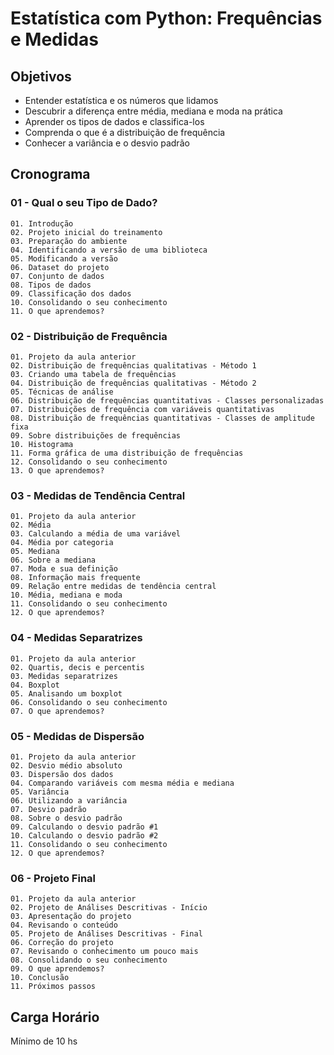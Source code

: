 # Estatística com Python: Frequências e Medidas

## Objetivos
- Entender estatística e os números que lidamos
- Descubrir a diferença entre média, mediana e moda na prática
- Aprender os tipos de dados e classifica-los
- Comprenda o que é a distribuição de frequência
- Conhecer a variância e o desvio padrão

## Cronograma

### 01 - Qual o seu Tipo de Dado?
    01. Introdução
    02. Projeto inicial do treinamento
    03. Preparação do ambiente
    04. Identificando a versão de uma biblioteca
    05. Modificando a versão
    06. Dataset do projeto
    07. Conjunto de dados
    08. Tipos de dados
    09. Classificação dos dados
    10. Consolidando o seu conhecimento
    11. O que aprendemos?

### 02 - Distribuição de Frequência
    01. Projeto da aula anterior
    02. Distribuição de frequências qualitativas - Método 1
    03. Criando uma tabela de frequências
    04. Distribuição de frequências qualitativas - Método 2
    05. Técnicas de análise
    06. Distribuição de frequências quantitativas - Classes personalizadas
    07. Distribuições de frequência com variáveis quantitativas
    08. Distribuição de frequências quantitativas - Classes de amplitude fixa
    09. Sobre distribuições de frequências
    10. Histograma
    11. Forma gráfica de uma distribuição de frequências
    12. Consolidando o seu conhecimento
    13. O que aprendemos?

### 03 - Medidas de Tendência Central
    01. Projeto da aula anterior
    02. Média
    03. Calculando a média de uma variável
    04. Média por categoria
    05. Mediana
    06. Sobre a mediana
    07. Moda e sua definição
    08. Informação mais frequente
    09. Relação entre medidas de tendência central
    10. Média, mediana e moda
    11. Consolidando o seu conhecimento
    12. O que aprendemos?

### 04 - Medidas Separatrizes
    01. Projeto da aula anterior
    02. Quartis, decis e percentis
    03. Medidas separatrizes
    04. Boxplot
    05. Analisando um boxplot
    06. Consolidando o seu conhecimento
    07. O que aprendemos?

### 05 - Medidas de Dispersão
    01. Projeto da aula anterior
    02. Desvio médio absoluto
    03. Dispersão dos dados
    04. Comparando variáveis com mesma média e mediana
    05. Variância
    06. Utilizando a variância
    07. Desvio padrão
    08. Sobre o desvio padrão
    09. Calculando o desvio padrão #1
    10. Calculando o desvio padrão #2
    11. Consolidando o seu conhecimento
    12. O que aprendemos?

### 06 - Projeto Final
    01. Projeto da aula anterior
    02. Projeto de Análises Descritivas - Início
    03. Apresentação do projeto
    04. Revisando o conteúdo
    05. Projeto de Análises Descritivas - Final
    06. Correção do projeto
    07. Revisando o conhecimento um pouco mais
    08. Consolidando o seu conhecimento
    09. O que aprendemos?
    10. Conclusão
    11. Próximos passos

## Carga Horário

Mínimo de 10 hs